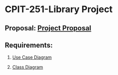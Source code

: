 # CPIT-251-Library Project

## Proposal: [Project Proposal](https://github.com/TurkiNaifAlghamdi/CPIT-251-Library/files/13205879/Project.Proposal.1.pdf)

## Requirements:

1. [Use Case Diagram](https://github.com/TurkiNaifAlghamdi/CPIT-251-Library/files/13205862/Bookstore.Use.Case.pdf)

2. [Class Diagram](https://github.com/TurkiNaifAlghamdi/CPIT-251-Library/files/13205827/Bookstore.Class.Diagram.pdf)
